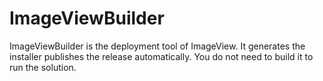 ImageViewBuilder
===

ImageViewBuilder is the deployment tool of ImageView. It generates the installer publishes the release automatically. You do not need to build it to run the solution.
